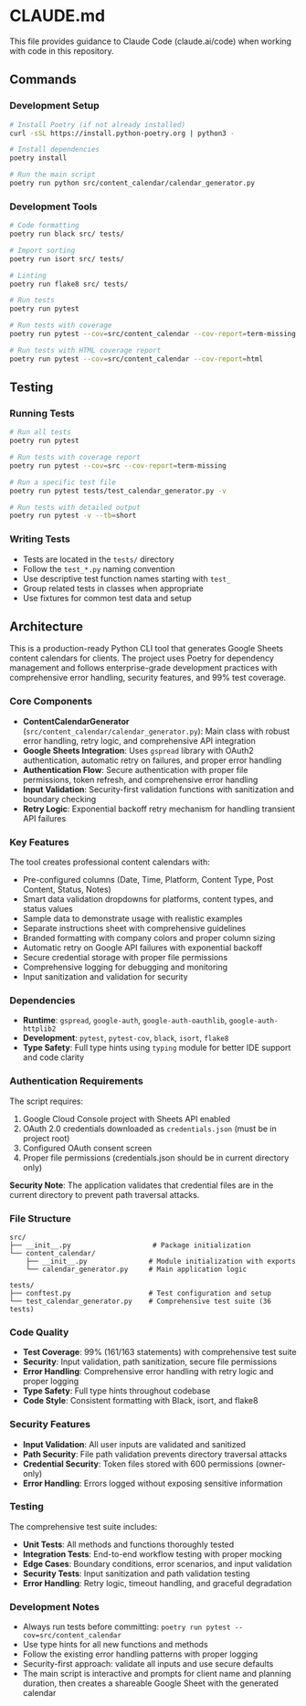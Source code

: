 # CLAUDE.md

This file provides guidance to Claude Code (claude.ai/code) when working with code in this repository.

## Commands

### Development Setup
```bash
# Install Poetry (if not already installed)
curl -sSL https://install.python-poetry.org | python3 -

# Install dependencies
poetry install

# Run the main script
poetry run python src/content_calendar/calendar_generator.py
```

### Development Tools
```bash
# Code formatting
poetry run black src/ tests/

# Import sorting
poetry run isort src/ tests/

# Linting
poetry run flake8 src/ tests/

# Run tests
poetry run pytest

# Run tests with coverage
poetry run pytest --cov=src/content_calendar --cov-report=term-missing

# Run tests with HTML coverage report
poetry run pytest --cov=src/content_calendar --cov-report=html
```

## Testing

### Running Tests
```bash
# Run all tests
poetry run pytest

# Run tests with coverage report
poetry run pytest --cov=src --cov-report=term-missing

# Run a specific test file
poetry run pytest tests/test_calendar_generator.py -v

# Run tests with detailed output
poetry run pytest -v --tb=short
```

### Writing Tests
- Tests are located in the `tests/` directory
- Follow the `test_*.py` naming convention
- Use descriptive test function names starting with `test_`
- Group related tests in classes when appropriate
- Use fixtures for common test data and setup

## Architecture

This is a production-ready Python CLI tool that generates Google Sheets content calendars for clients. The project uses Poetry for dependency management and follows enterprise-grade development practices with comprehensive error handling, security features, and 99% test coverage.

### Core Components

- **ContentCalendarGenerator** (`src/content_calendar/calendar_generator.py`): Main class with robust error handling, retry logic, and comprehensive API integration
- **Google Sheets Integration**: Uses `gspread` library with OAuth2 authentication, automatic retry on failures, and proper error handling
- **Authentication Flow**: Secure authentication with proper file permissions, token refresh, and comprehensive error handling
- **Input Validation**: Security-first validation functions with sanitization and boundary checking
- **Retry Logic**: Exponential backoff retry mechanism for handling transient API failures

### Key Features

The tool creates professional content calendars with:
- Pre-configured columns (Date, Time, Platform, Content Type, Post Content, Status, Notes)
- Smart data validation dropdowns for platforms, content types, and status values
- Sample data to demonstrate usage with realistic examples
- Separate instructions sheet with comprehensive guidelines
- Branded formatting with company colors and proper column sizing
- Automatic retry on Google API failures with exponential backoff
- Secure credential storage with proper file permissions
- Comprehensive logging for debugging and monitoring
- Input sanitization and validation for security

### Dependencies

- **Runtime**: `gspread`, `google-auth`, `google-auth-oauthlib`, `google-auth-httplib2`
- **Development**: `pytest`, `pytest-cov`, `black`, `isort`, `flake8`
- **Type Safety**: Full type hints using `typing` module for better IDE support and code clarity

### Authentication Requirements

The script requires:
1. Google Cloud Console project with Sheets API enabled
2. OAuth 2.0 credentials downloaded as `credentials.json` (must be in project root)
3. Configured OAuth consent screen
4. Proper file permissions (credentials.json should be in current directory only)

**Security Note**: The application validates that credential files are in the current directory to prevent path traversal attacks.

### File Structure

```
src/
├── __init__.py                    # Package initialization
└── content_calendar/
    ├── __init__.py               # Module initialization with exports
    └── calendar_generator.py     # Main application logic

tests/
├── conftest.py                   # Test configuration and setup
└── test_calendar_generator.py    # Comprehensive test suite (36 tests)
```

### Code Quality

- **Test Coverage**: 99% (161/163 statements) with comprehensive test suite
- **Security**: Input validation, path sanitization, secure file permissions
- **Error Handling**: Comprehensive error handling with retry logic and proper logging
- **Type Safety**: Full type hints throughout codebase
- **Code Style**: Consistent formatting with Black, isort, and flake8

### Security Features

- **Input Validation**: All user inputs are validated and sanitized
- **Path Security**: File path validation prevents directory traversal attacks
- **Credential Security**: Token files stored with 600 permissions (owner-only)
- **Error Handling**: Errors logged without exposing sensitive information

### Testing

The comprehensive test suite includes:
- **Unit Tests**: All methods and functions thoroughly tested
- **Integration Tests**: End-to-end workflow testing with proper mocking
- **Edge Cases**: Boundary conditions, error scenarios, and input validation
- **Security Tests**: Input sanitization and path validation testing
- **Error Handling**: Retry logic, timeout handling, and graceful degradation

### Development Notes

- Always run tests before committing: `poetry run pytest --cov=src/content_calendar`
- Use type hints for all new functions and methods
- Follow the existing error handling patterns with proper logging
- Security-first approach: validate all inputs and use secure defaults
- The main script is interactive and prompts for client name and planning duration, then creates a shareable Google Sheet with the generated calendar